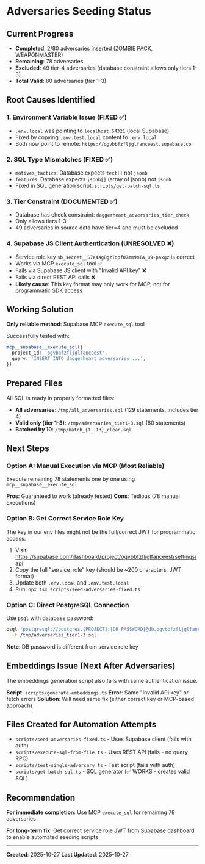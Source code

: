 # Adversaries Seeding Status

## Current Progress

- **Completed**: 2/80 adversaries inserted (ZOMBIE PACK, WEAPONMASTER)
- **Remaining**: 78 adversaries
- **Excluded**: 49 tier-4 adversaries (database constraint allows only tiers 1-3)
- **Total Valid**: 80 adversaries (tier 1-3)

## Root Causes Identified

### 1. Environment Variable Issue (FIXED ✅)

- `.env.local` was pointing to `localhost:54321` (local Supabase)
- Fixed by copying `.env.test.local` content to `.env.local`
- Both now point to remote: `https://ogvbbfzfljglfanceest.supabase.co`

### 2. SQL Type Mismatches (FIXED ✅)

- `motives_tactics`: Database expects `text[]` not `jsonb`
- `features`: Database expects `jsonb[]` (array of jsonb) not `jsonb`
- Fixed in SQL generation script: `scripts/get-batch-sql.ts`

### 3. Tier Constraint (DOCUMENTED ✅)

- Database has check constraint: `daggerheart_adversaries_tier_check`
- Only allows tiers 1-3
- 49 adversaries in source data have tier=4 and must be excluded

### 4. Supabase JS Client Authentication (UNRESOLVED ❌)

- Service role key `sb_secret__S7e4agBgzTqpf07mm9mTA_u9-paxgz` is correct
- Works via MCP `execute_sql` tool ✅
- Fails via Supabase JS client with "Invalid API key" ❌
- Fails via direct REST API calls ❌
- **Likely cause**: This key format may only work for MCP, not for programmatic SDK access

## Working Solution

**Only reliable method**: Supabase MCP `execute_sql` tool

Successfully tested with:

```typescript
mcp__supabase__execute_sql({
  project_id: 'ogvbbfzfljglfanceest',
  query: 'INSERT INTO daggerheart_adversaries ...',
})
```

## Prepared Files

All SQL is ready in properly formatted files:

- **All adversaries**: `/tmp/all_adversaries.sql` (129 statements, includes tier 4)
- **Valid only (tier 1-3)**: `/tmp/adversaries_tier1-3.sql` (80 statements)
- **Batched by 10**: `/tmp/batch_{1..13}_clean.sql`

## Next Steps

### Option A: Manual Execution via MCP (Most Reliable)

Execute remaining 78 statements one by one using `mcp__supabase__execute_sql`

**Pros**: Guaranteed to work (already tested)
**Cons**: Tedious (78 manual executions)

### Option B: Get Correct Service Role Key

The key in our env files might not be the full/correct JWT for programmatic access.

1. Visit: https://supabase.com/dashboard/project/ogvbbfzfljglfanceest/settings/api
2. Copy the full "service_role" key (should be ~200 characters, JWT format)
3. Update both `.env.local` and `.env.test.local`
4. Run: `npx tsx scripts/seed-adversaries-fixed.ts`

### Option C: Direct PostgreSQL Connection

Use `psql` with database password:

```bash
psql "postgresql://postgres.[PROJECT]:[DB_PASSWORD]@db.ogvbbfzfljglfanceest.supabase.co:5432/postgres" \
  -f /tmp/adversaries_tier1-3.sql
```

**Note**: DB password is different from service role key

## Embeddings Issue (Next After Adversaries)

The embeddings generation script also fails with same authentication issue.

**Script**: `scripts/generate-embeddings.ts`
**Error**: Same "Invalid API key" or fetch errors
**Solution**: Will need same fix (either correct key or MCP-based approach)

## Files Created for Automation Attempts

- `scripts/seed-adversaries-fixed.ts` - Uses Supabase client (fails with auth)
- `scripts/execute-sql-from-file.ts` - Uses REST API (fails - no query RPC)
- `scripts/test-single-adversary.ts` - Test script (fails with auth)
- `scripts/get-batch-sql.ts` - SQL generator (✅ WORKS - creates valid SQL)

## Recommendation

**For immediate completion**: Use MCP `execute_sql` for remaining 78 adversaries

**For long-term fix**: Get correct service role JWT from Supabase dashboard to enable automated seeding scripts

---

**Created**: 2025-10-27
**Last Updated**: 2025-10-27
